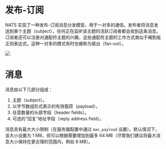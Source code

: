 # 发布-订阅

NATS 实现了一种发布-订阅消息分发模型，用于一对多的通信。发布者将消息发送到某个主题（subject），任何正在监听该主题的活跃订阅者都会收到这条消息。订阅者还可以注册对通配符主题的兴趣，这些通配符主题的工作方式类似于阉割版正则表达式。这种一对多的模式有时也被称为扇出（fan-out）。

![](../../../.gitbook/assets/pubsub.svg)

# 消息
消息由以下几部分组成：  
1. 主题（subject）。  
2. 以字节数组形式表示的有效载荷（payload）。  
3. 任意数量的头部字段（header fields）。  
4. 可选的“回复”地址字段（reply address field）。  

消息具有最大大小限制（在服务器配置中通过 `max_payload` 设置）。默认情况下，该大小设置为 1 MB，但可以根据需要增加到最多 64 MB（尽管我们建议将最大消息大小保持在更合理的范围内，例如 8 MB）。